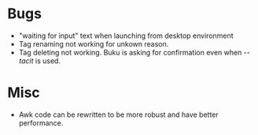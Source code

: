 # Bugs
- "waiting for input" text when launching from desktop environment
- Tag renaming not working for unkown reason.
- Tag deleting not working. Buku is asking for confirmation even when *--tacit* is used.

# Misc
- Awk code can be rewritten to be more robust and have better performance.

